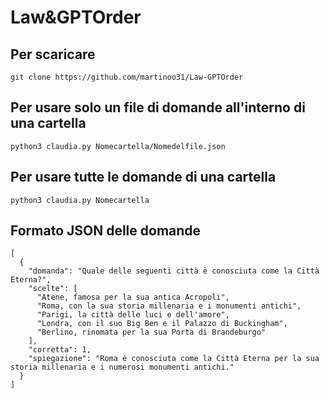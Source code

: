 # Law&GPTOrder

## Per scaricare
```
git clone https://github.com/martinoo31/Law-GPTOrder
```
## Per usare solo un file di domande all'interno di una cartella
```
python3 claudia.py Nomecartella/Nomedelfile.json
```
## Per usare tutte le domande di una cartella
```
python3 claudia.py Nomecartella
```

## Formato JSON delle domande
```
[
  {
    "domanda": "Quale delle seguenti città è conosciuta come la Città Eterna?",
    "scelte": [
      "Atene, famosa per la sua antica Acropoli",
      "Roma, con la sua storia millenaria e i monumenti antichi",
      "Parigi, la città delle luci e dell'amore",
      "Londra, con il suo Big Ben e il Palazzo di Buckingham",
      "Berlino, rinomata per la sua Porta di Brandeburgo"
    ],
    "corretta": 1,
    "spiegazione": "Roma è conosciuta come la Città Eterna per la sua storia millenaria e i numerosi monumenti antichi."
  }
]
```
